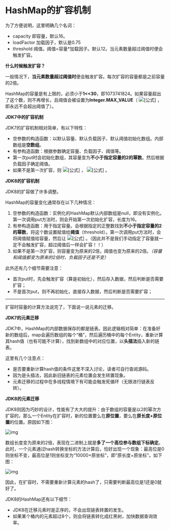 # HashMap的扩容机制

为了方便说明，这里明确几个名词：

- capacity 即容量，默认16。
- loadFactor 加载因子，默认是0.75
- threshold 阈值。阈值=容量*加载因子。默认12。当元素数量超过阈值时便会触发扩容。



**什么时候触发扩容？**

一般情况下，**当元素数量超过阈值时**便会触发扩容。每次扩容的容量都是之前容量的2倍。

HashMap的容量是有上限的，必须小于**1<<30**，即1073741824。如果容量超出了这个数，则不再增长，且阈值会被设置为**Integer.MAX_VALUE**（ ![[公式]](https://www.zhihu.com/equation?tex=2%5E%7B31%7D-1) ，即永远不会超出阈值了）。



**JDK7中的扩容机制**

JDK7的扩容机制相对简单，有以下特性：

- 空参数的构造函数：以默认容量、默认负载因子、默认阈值初始化数组。内部数组是**空数组**。
- 有参构造函数：根据参数确定容量、负载因子、阈值等。
- 第一次put时会初始化数组，其容量变为**不小于指定容量的2的幂数**。然后根据负载因子确定阈值。
- 如果不是第一次扩容，则 ![[公式]](https://www.zhihu.com/equation?tex=%E6%96%B0%E5%AE%B9%E9%87%8F%3D%E6%97%A7%E5%AE%B9%E9%87%8F%5Ctimes2) ， ![[公式]](https://www.zhihu.com/equation?tex=%E6%96%B0%E9%98%88%E5%80%BC%3D%E6%96%B0%E5%AE%B9%E9%87%8F%5Ctimes%E8%B4%9F%E8%BD%BD%E5%9B%A0%E5%AD%90) 。



**JDK8的扩容机制**

JDK8的扩容做了许多调整。

HashMap的容量变化通常存在以下几种情况：

1. 空参数的构造函数：实例化的HashMap默认内部数组是null，即没有实例化。第一次调用put方法时，则会开始第一次初始化扩容，长度为16。
2. 有参构造函数：用于指定容量。会根据指定的正整数找到**不小于指定容量的2的幂数**，将这个数设置赋值给**阈值**（threshold）。第一次调用put方法时，会将阈值赋值给容量，然后让 ![[公式]](https://www.zhihu.com/equation?tex=%E9%98%88%E5%80%BC%3D%E5%AE%B9%E9%87%8F%5Ctimes%E8%B4%9F%E8%BD%BD%E5%9B%A0%E5%AD%90) 。（因此并不是我们手动指定了容量就一定不会触发扩容，超过阈值后一样会扩容！！）
3. 如果不是第一次扩容，则容量变为原来的2倍，阈值也变为原来的2倍。*（容量和阈值都变为原来的2倍时，负载因子还是不变）*

此外还有几个细节需要注意：

- 首次put时，先会触发扩容（算是初始化），然后存入数据，然后判断是否需要扩容；
- 不是首次put，则不再初始化，直接存入数据，然后判断是否需要扩容；

------

扩容时容量的计算方法说完了，下面说一说元素的迁移。

**JDK7的元素迁移**

JDK7中，HashMap的内部数据保存的都是链表。因此逻辑相对简单：在准备好新的数组后，map会遍历数组的每个“桶”，然后遍历桶中的每个Entity，重新计算其hash值（也有可能不计算），找到新数组中的对应位置，以**头插法**插入新的链表。

这里有几个注意点：

- 是否要重新计算hash值的条件这里不深入讨论，读者可自行查阅源码。
- 因为是头插法，因此新旧链表的元素位置会发生转置现象。
- 元素迁移的过程中在多线程情境下有可能会触发死循环（无限进行链表反转）。



**JDK8的元素迁移**

JDK8则因为巧妙的设计，性能有了大大的提升：由于数组的容量是以2的幂次方扩容的，那么一个Entity在扩容时，新的位置要么在**原位置**，要么在**原长度+原位置**的位置。原因如下图：

![img](https://pic1.zhimg.com/80/v2-da2df9ad67181daa328bb09515c1e1c8_720w.png)

数组长度变为原来的2倍，表现在二进制上就是**多了一个高位参与数组下标确定**。此时，一个元素通过hash转换坐标的方法计算后，恰好出现一个现象：最高位是0则坐标不变，最高位是1则坐标变为“10000+原坐标”，即“原长度+原坐标”。如下图：

![img](https://pic3.zhimg.com/80/v2-ac1017eb1b83ce5505bfc032ffbcc29a_720w.jpg)

因此，在扩容时，不需要重新计算元素的hash了，只需要判断最高位是1还是0就好了。

JDK8的HashMap还有以下细节：

- JDK8在迁移元素时是正序的，不会出现链表转置的发生。
- 如果某个桶内的元素超过8个，则会将链表转化成红黑树，加快数据查询效率。


 